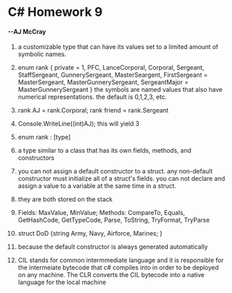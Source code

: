# C# Homework 9

#### --AJ McCray

1. a customizable type that can have its values set to a limited amount of symbolic names.

2. enum rank { private = 1, PFC, LanceCorporal, Corporal, Sergeant, StaffSergeant, GunnerySergeant, MasterSeargent, FirstSergeant = MasterSergeant, MasterGunnerySergeant, SergeantMajor = MasterGunnerySergeant } the symbols are named values that also have numerical representations. the default is 0,1,2,3, etc.

3. rank AJ = rank.Corporal; rank friend = rank.Sergeant

4. Console.WriteLine((int)AJ); this will yield 3

5. enum rank : [type]

6. a type similar to a class that has its own fields, methods, and constructors

7. you can not assign a default constructor to a struct. any non-default constructor must initialize all of a struct's fields. you can not declare and assign a value to a variable at the same time in a struct.

8. they are both stored on the stack

9.  Fields: MaxValue, MinValue; Methods: CompareTo, Equals, GetHashCode, GetTypeCode, Parse, ToString, TryFormat, TryParse

10. struct DoD {string Army, Navy, Airforce, Marines; }

11. because the default constructor is always generated automatically

12. CIL stands for common intermmediate language and it is responsible for the intermeiate bytecode that c# compiles into in order to be deployed on any machine. The CLR converts the CIL bytecode into a native language for the local machine
